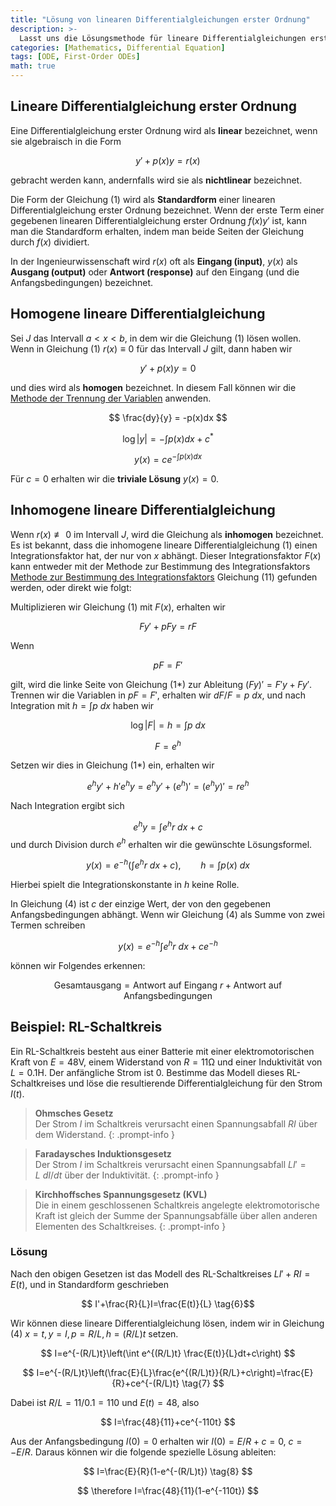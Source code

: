 ```yaml
---
title: "Lösung von linearen Differentialgleichungen erster Ordnung"
description: >-
  Lasst uns die Lösungsmethode für lineare Differentialgleichungen erster Ordnung betrachten.
categories: [Mathematics, Differential Equation]
tags: [ODE, First-Order ODEs]
math: true
---
```


## Lineare Differentialgleichung erster Ordnung
Eine Differentialgleichung erster Ordnung wird als **linear** bezeichnet, wenn sie algebraisch in die Form

$$ y'+p(x)y=r(x) \tag{1} $$

gebracht werden kann, andernfalls wird sie als **nichtlinear** bezeichnet.

Die Form der Gleichung (1) wird als **Standardform** einer linearen Differentialgleichung erster Ordnung bezeichnet. Wenn der erste Term einer gegebenen linearen Differentialgleichung erster Ordnung $f(x)y'$ ist, kann man die Standardform erhalten, indem man beide Seiten der Gleichung durch $f(x)$ dividiert.

In der Ingenieurwissenschaft wird $r(x)$ oft als **Eingang (input)**, $y(x)$ als **Ausgang (output)** oder **Antwort (response)** auf den Eingang (und die Anfangsbedingungen) bezeichnet.

## Homogene lineare Differentialgleichung
Sei $J$ das Intervall $a<x<b$, in dem wir die Gleichung (1) lösen wollen. Wenn in Gleichung (1) $r(x)\equiv 0$ für das Intervall $J$ gilt, dann haben wir

$$ y'+p(x)y=0 \tag{2}$$

und dies wird als **homogen** bezeichnet. In diesem Fall können wir die [Methode der Trennung der Variablen](/posts/Separation-of-Variables/) anwenden.

$$ \frac{dy}{y} = -p(x)dx $$

$$ \log |y| = -\int p(x)dx + c^* $$

$$ y(x) = ce^{-\int p(x)dx} \tag{3}$$

Für $c=0$ erhalten wir die **triviale Lösung** $y(x)=0$.

## Inhomogene lineare Differentialgleichung
Wenn $r(x)\not\equiv 0$ im Intervall $J$, wird die Gleichung als **inhomogen** bezeichnet. Es ist bekannt, dass die inhomogene lineare Differentialgleichung (1) einen Integrationsfaktor hat, der nur von $x$ abhängt. Dieser Integrationsfaktor $F(x)$ kann entweder mit der Methode zur Bestimmung des Integrationsfaktors [Methode zur Bestimmung des Integrationsfaktors](/posts/Exact-Differential-Equation-and-Integrating-Factor/#methode-zur-bestimmung-des-integrationsfaktors) Gleichung (11) gefunden werden, oder direkt wie folgt:

Multiplizieren wir Gleichung (1) mit $F(x)$, erhalten wir

$$ Fy'+pFy=rF \tag{1*} $$

Wenn

$$ pF=F' $$

gilt, wird die linke Seite von Gleichung (1*) zur Ableitung $(Fy)'=F'y+Fy'$. Trennen wir die Variablen in $pF=F'$, erhalten wir $dF/F=p\ dx$, und nach Integration mit $h=\int p\ dx$ haben wir

$$ \log |F|=h=\int p\ dx $$

$$ F = e^h $$

Setzen wir dies in Gleichung (1*) ein, erhalten wir

$$ e^hy'+h'e^hy=e^hy'+(e^h)'=(e^hy)'=re^h $$

Nach Integration ergibt sich

$$ e^hy=\int e^hr\ dx + c $$
und durch Division durch $e^h$ erhalten wir die gewünschte Lösungsformel.

$$ y(x)=e^{-h}\left(\int e^hr\ dx + c\right),\qquad h=\int p(x)\ dx \tag{4} $$

Hierbei spielt die Integrationskonstante in $h$ keine Rolle.

In Gleichung (4) ist $c$ der einzige Wert, der von den gegebenen Anfangsbedingungen abhängt. Wenn wir Gleichung (4) als Summe von zwei Termen schreiben

$$ y(x)=e^{-h}\int e^hr\ dx + ce^{-h} \tag{4*} $$

können wir Folgendes erkennen:

$$ \text{Gesamtausgang}=\text{Antwort auf Eingang }r+\text{Antwort auf Anfangsbedingungen} \tag{5} $$

## Beispiel: RL-Schaltkreis
Ein RL-Schaltkreis besteht aus einer Batterie mit einer elektromotorischen Kraft von $E=48\textrm{V}$, einem Widerstand von $R=11\mathrm{\Omega}$ und einer Induktivität von $L=0.1\text{H}$. Der anfängliche Strom ist 0. Bestimme das Modell dieses RL-Schaltkreises und löse die resultierende Differentialgleichung für den Strom $I(t)$.
> **Ohmsches Gesetz**  
> Der Strom $I$ im Schaltkreis verursacht einen Spannungsabfall $RI$ über dem Widerstand.
{: .prompt-info }

> **Faradaysches Induktionsgesetz**  
> Der Strom $I$ im Schaltkreis verursacht einen Spannungsabfall $LI'=L\ dI/dt$ über der Induktivität.
{: .prompt-info }

> **Kirchhoffsches Spannungsgesetz (KVL)**  
> Die in einem geschlossenen Schaltkreis angelegte elektromotorische Kraft ist gleich der Summe der Spannungsabfälle über allen anderen Elementen des Schaltkreises.
{: .prompt-info }

### Lösung
Nach den obigen Gesetzen ist das Modell des RL-Schaltkreises $LI'+RI=E(t)$, und in Standardform geschrieben

$$ I'+\frac{R}{L}I=\frac{E(t)}{L} \tag{6}$$

Wir können diese lineare Differentialgleichung lösen, indem wir in Gleichung (4) $x=t, y=I, p=R/L, h=(R/L)t$ setzen.

$$ I=e^{-(R/L)t}\left(\int e^{(R/L)t} \frac{E(t)}{L}dt+c\right) $$

$$ I=e^{-(R/L)t}\left(\frac{E}{L}\frac{e^{(R/L)t}}{R/L}+c\right)=\frac{E}{R}+ce^{-(R/L)t} \tag{7} $$

Dabei ist $R/L=11/0.1=110$ und $E(t)=48$, also

$$ I=\frac{48}{11}+ce^{-110t} $$

Aus der Anfangsbedingung $I(0)=0$ erhalten wir $I(0)=E/R+c=0$, $c=-E/R$. Daraus können wir die folgende spezielle Lösung ableiten:

$$ I=\frac{E}{R}(1-e^{-(R/L)t}) \tag{8} $$

$$ \therefore I=\frac{48}{11}(1-e^{-110t}) $$